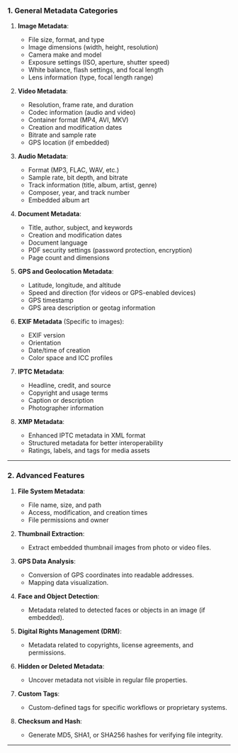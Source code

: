 

### **1. General Metadata Categories**
1. **Image Metadata**:
   - File size, format, and type
   - Image dimensions (width, height, resolution)
   - Camera make and model
   - Exposure settings (ISO, aperture, shutter speed)
   - White balance, flash settings, and focal length
   - Lens information (type, focal length range)

2. **Video Metadata**:
   - Resolution, frame rate, and duration
   - Codec information (audio and video)
   - Container format (MP4, AVI, MKV)
   - Creation and modification dates
   - Bitrate and sample rate
   - GPS location (if embedded)

3. **Audio Metadata**:
   - Format (MP3, FLAC, WAV, etc.)
   - Sample rate, bit depth, and bitrate
   - Track information (title, album, artist, genre)
   - Composer, year, and track number
   - Embedded album art

4. **Document Metadata**:
   - Title, author, subject, and keywords
   - Creation and modification dates
   - Document language
   - PDF security settings (password protection, encryption)
   - Page count and dimensions

5. **GPS and Geolocation Metadata**:
   - Latitude, longitude, and altitude
   - Speed and direction (for videos or GPS-enabled devices)
   - GPS timestamp
   - GPS area description or geotag information

6. **EXIF Metadata** (Specific to images):
   - EXIF version
   - Orientation
   - Date/time of creation
   - Color space and ICC profiles

7. **IPTC Metadata**:
   - Headline, credit, and source
   - Copyright and usage terms
   - Caption or description
   - Photographer information

8. **XMP Metadata**:
   - Enhanced IPTC metadata in XML format
   - Structured metadata for better interoperability
   - Ratings, labels, and tags for media assets

---

### **2. Advanced Features**
1. **File System Metadata**:
   - File name, size, and path
   - Access, modification, and creation times
   - File permissions and owner

2. **Thumbnail Extraction**:
   - Extract embedded thumbnail images from photo or video files.

3. **GPS Data Analysis**:
   - Conversion of GPS coordinates into readable addresses.
   - Mapping data visualization.

4. **Face and Object Detection**:
   - Metadata related to detected faces or objects in an image (if embedded).

5. **Digital Rights Management (DRM)**:
   - Metadata related to copyrights, license agreements, and permissions.

6. **Hidden or Deleted Metadata**:
   - Uncover metadata not visible in regular file properties.

7. **Custom Tags**:
   - Custom-defined tags for specific workflows or proprietary systems.

8. **Checksum and Hash**:
   - Generate MD5, SHA1, or SHA256 hashes for verifying file integrity.

---